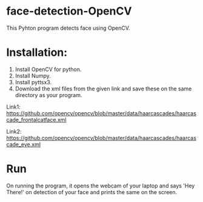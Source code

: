# face-detection-OpenCV
This Pyhton program detects face using OpenCV.

# Installation:
1. Install OpenCV for python.
2. Install Numpy.
3. Install pyttsx3.
4. Download the xml files from the given link and save these on the same directory as your program.

Link1: https://github.com/opencv/opencv/blob/master/data/haarcascades/haarcascade_frontalcatface.xml

Link2: https://github.com/opencv/opencv/blob/master/data/haarcascades/haarcascade_eye.xml

# Run
On running the program, it opens the webcam of your laptop and says 'Hey There!' on detection of your face and prints the same on the screen. 
